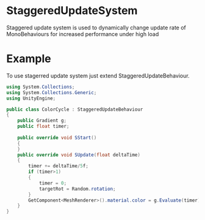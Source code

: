 # StaggeredUpdateSystem
Staggered update system is used to dynamically change update rate of MonoBehaviours for increased performance under high load
# Example
To use stagerred update system just extend StaggeredUpdateBehaviour.
```csharp
using System.Collections;
using System.Collections.Generic;
using UnityEngine;

public class ColorCycle : StaggeredUpdateBehaviour
{
    public Gradient g;
    public float timer;
    
    public override void SStart()
    {
    }
    public override void SUpdate(float deltaTime)
    {
        timer += deltaTime/5f;
        if (timer>1)
        {
            timer = 0;
            targetRot = Random.rotation;
        }
        GetComponent<MeshRenderer>().material.color = g.Evaluate(timer);
    }
}

```
